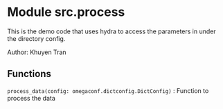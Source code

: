 Module src.process
==================
This is the demo code that uses hydra to access the parameters in under the directory config.

Author: Khuyen Tran

Functions
---------

    
`process_data(config: omegaconf.dictconfig.DictConfig)`
:   Function to process the data